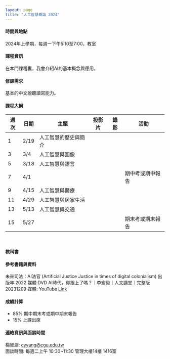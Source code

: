 ```yaml
---
layout: page
title: "人工智慧概論 2024"
---
```

#### 時間與地點
2024年上學期，每週一下午5:10至7:00，教室<br/>

#### 課程資訊
在本門課程裏，我會介紹AI的基本概念與應用。

#### 修課需求
基本的中文說聽讀寫能力。

#### 課程大綱

|週次|日期|主題                                                      |投影片   |錄影 | 活動 |
|--- |--- |---                                                      |---|---|---|
|1   |2/19        | 人工智慧的歷史與簡介   |      |         |                              |
|3   |3/4         | 人工智慧與圖像        |      |         |                              |
|5   |3/18        | 人工智慧與語言        |      |         |                              |
|7   |4/1         |                 |      |         |  期中考或期中報告             |
|9   |4/15        | 人工智慧與醫療   |      |         |                              |
|11  |4/29        | 人工智慧與居家生活 |      |         |                              |
|13  |5/13        | 人工智慧與交通   |      |         |                              |
|15  |5/27        |                 |      |         |  期末考或期末報告             |

<br/>

#### 教科書

#### 參考書籍與資料
未來司法：AI法官 (Artificial Justice Justice in times of digital colonialism) 出版年:2022 媒體:DVD 
AI時代，你跟上了嗎？｜李宏毅｜人文講堂｜完整版 20231209 媒體: YouTube [Link](https://www.youtube.com/watch?v=iqaiPyvDD4Y&ab_channel=%E5%A4%A7%E6%84%9B%E4%BA%BA%E6%96%87%E8%AC%9B%E5%A0%82)
  
#### 成績計算
- 85% 期中期末考或期中期末報告
- 15% 上課出席

#### 連絡資訊與面談時間
楊智淵: cyyang@cgu.edu.tw <br/>
面談時間: 每週二上午 10:30~11:30 管理大樓14樓 1416室<br/>
